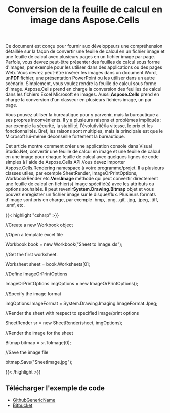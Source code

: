 ﻿---
title: Conversion de la feuille de calcul en image dans Aspose.Cells
type: docs
weight: 20
url: /fr/net/converting-worksheet-to-image-in-aspose-cells/
---
Ce document est conçu pour fournir aux développeurs une compréhension détaillée sur la façon de convertir une feuille de calcul en un fichier image et une feuille de calcul avec plusieurs pages en un fichier image par page.
 Parfois, vous devrez peut-être présenter des feuilles de calcul sous forme d'images, par exemple pour les utiliser dans des applications ou des pages Web. Vous devrez peut-être insérer les images dans un document Word, un**PDF** fichier, une présentation PowerPoint ou les utiliser dans un autre scénario. Simplement, vous voulez rendre la feuille de calcul sous forme d'image. Aspose.Cells prend en charge la conversion des feuilles de calcul dans les fichiers Excel Microsoft en images. Aussi,**Aspose.Cells** prend en charge la conversion d'un classeur en plusieurs fichiers image, un par page.

Vous pouvez utiliser la bureautique pour y parvenir, mais la bureautique a ses propres inconvénients. Il y a plusieurs raisons et problèmes impliqués : par exemple la sécurité, la stabilité, l'évolutivité/la vitesse, le prix et les fonctionnalités. Bref, les raisons sont multiples, mais la principale est que le Microsoft lui-même déconseille fortement la bureautique.

Cet article montre comment créer une application console dans Visual Studio.Net, convertir une feuille de calcul en image et une feuille de calcul en une image pour chaque feuille de calcul avec quelques lignes de code simples à l'aide de Aspose.Cells API.Vous devez importer Aspose.Cells.Rendering namespace à votre programme/projet. Il a plusieurs classes utiles, par exemple SheetRender, ImageOrPrintOptions, WorkbookRender etc.**VersImage** méthode qui peut convertir directement une feuille de calcul en fichier(s) image spécifié(s) avec les attributs ou options souhaités. Il peut revenir**System.Drawing.Bitmap** objet et vous pouvez enregistrer un fichier image sur le disque/flux. Plusieurs formats d'image sont pris en charge, par exemple .bmp, .png, .gif, .jpg, .jpeg, .tiff, .emf, etc.

{{< highlight "csharp" >}}

 //Create a new Workbook object

//Open a template excel file

Workbook book = new Workbook("Sheet to Image.xls");

//Get the first worksheet.

Worksheet sheet = book.Worksheets[0];

//Define ImageOrPrintOptions

ImageOrPrintOptions imgOptions = new ImageOrPrintOptions();

//Specify the image format

imgOptions.ImageFormat = System.Drawing.Imaging.ImageFormat.Jpeg;

//Render the sheet with respect to specified image/print options

SheetRender sr = new SheetRender(sheet, imgOptions);

//Render the image for the sheet

Bitmap bitmap = sr.ToImage(0);

//Save the image file

bitmap.Save("SheetImage.jpg");

{{< /highlight >}}
## **Télécharger l'exemple de code**
- [GithubGenericName](https://github.com/asposemarketplace/Aspose_for_VSTO/releases/download/Cells1.0/Worksheet.to.Image.Aspose.Cells.zip)
- [Bitbucket](https://bitbucket.org/asposemarketplace/aspose-for-vsto/downloads/Worksheet%20to%20Image%20%28Aspose.Cells%29.zip)
